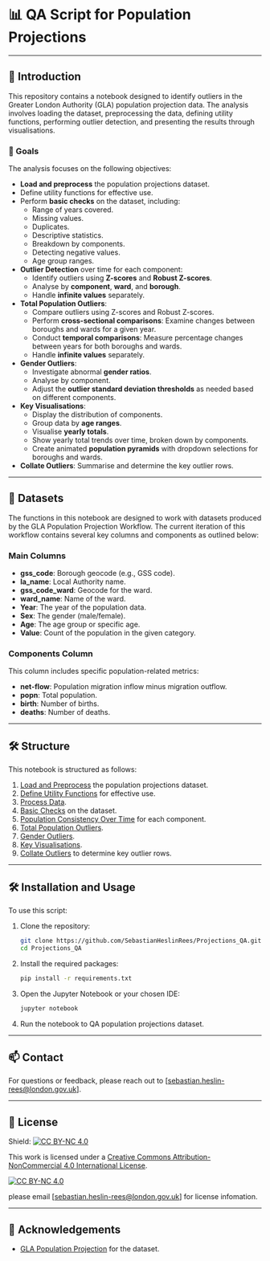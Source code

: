 # 📊 QA Script for Population Projections

---

## 📝 Introduction

This repository contains a notebook designed to identify outliers in the Greater London Authority (GLA) population projection data. The analysis involves loading the dataset, preprocessing the data, defining utility functions, performing outlier detection, and presenting the results through visualisations.

### 🎯 Goals

The analysis focuses on the following objectives:

- **Load and preprocess** the population projections dataset.
- Define utility functions for effective use.
- Perform **basic checks** on the dataset, including:
  - Range of years covered.
  - Missing values.
  - Duplicates.
  - Descriptive statistics.
  - Breakdown by components.
  - Detecting negative values.
  - Age group ranges.
- **Outlier Detection** over time for each component:
  - Identify outliers using **Z-scores** and **Robust Z-scores**.
  - Analyse by **component**, **ward**, and **borough**.
  - Handle **infinite values** separately.
- **Total Population Outliers**:
  - Compare outliers using Z-scores and Robust Z-scores.
  - Perform **cross-sectional comparisons**: Examine changes between boroughs and wards for a given year.
  - Conduct **temporal comparisons**: Measure percentage changes between years for both boroughs and wards.
  - Handle **infinite values** separately.
- **Gender Outliers**:
  - Investigate abnormal **gender ratios**.
  - Analyse by component.
  - Adjust the **outlier standard deviation thresholds** as needed based on different components.
- **Key Visualisations**:
  - Display the distribution of components.
  - Group data by **age ranges**.
  - Visualise **yearly totals**.
  - Show yearly total trends over time, broken down by components.
  - Create animated **population pyramids** with dropdown selections for boroughs and wards.
- **Collate Outliers**: Summarise and determine the key outlier rows.

---

## 📂 Datasets

The functions in this notebook are designed to work with datasets produced by the GLA Population Projection Workflow. The current iteration of this workflow contains several key columns and components as outlined below:

### Main Columns

- **gss_code**: Borough geocode (e.g., GSS code).
- **la_name**: Local Authority name.
- **gss_code_ward**: Geocode for the ward.
- **ward_name**: Name of the ward.
- **Year**: The year of the population data.
- **Sex**: The gender (male/female).
- **Age**: The age group or specific age.
- **Value**: Count of the population in the given category.

### Components Column

This column includes specific population-related metrics:
- **net-flow**: Population migration inflow minus migration outflow.
- **popn**: Total population.
- **birth**: Number of births.
- **deaths**: Number of deaths.

---

## 🛠️ Structure

This notebook is structured as follows:

1. [Load and Preprocess](#load-and-preprocess) the population projections dataset.
2. [Define Utility Functions](#define-utility-functions) for effective use.
3. [Process Data](#process-data).
4. [Basic Checks](#basic-checks) on the dataset.
5. [Population Consistency Over Time](#population-consistency-over-time) for each component.
6. [Total Population Outliers](#total-population-outliers).
7. [Gender Outliers](#gender-outliers).
8. [Key Visualisations](#key-visualisations).
9. [Collate Outliers](#collate-outliers) to determine key outlier rows.

---

## 🛠️ Installation and Usage

To use this script:

1. Clone the repository:
   ```bash
   git clone https://github.com/SebastianHeslinRees/Projections_QA.git
   cd Projections_QA
   ```

2. Install the required packages:
   ```bash
   pip install -r requirements.txt
   ```

3. Open the Jupyter Notebook or your chosen IDE:
   ```bash
   jupyter notebook
   ```

4. Run the notebook to QA population projections dataset.

---

## 📫 Contact

For questions or feedback, please reach out to [sebastian.heslin-rees@london.gov.uk].

---

## 📄 License
Shield: [![CC BY-NC 4.0][cc-by-nc-shield]][cc-by-nc]

This work is licensed under a
[Creative Commons Attribution-NonCommercial 4.0 International License][cc-by-nc].

[![CC BY-NC 4.0][cc-by-nc-image]][cc-by-nc]

[cc-by-nc]: https://creativecommons.org/licenses/by-nc/4.0/
[cc-by-nc-image]: https://licensebuttons.net/l/by-nc/4.0/88x31.png
[cc-by-nc-shield]: https://img.shields.io/badge/License-CC%20BY--NC%204.0-lightgrey.svg

please email [sebastian.heslin-rees@london.gov.uk] for license infomation.

---

## 📄 Acknowledgements

- [GLA Population Projection]([https://www.gla.gov.uk](https://www.london.gov.uk/)) for the dataset.
